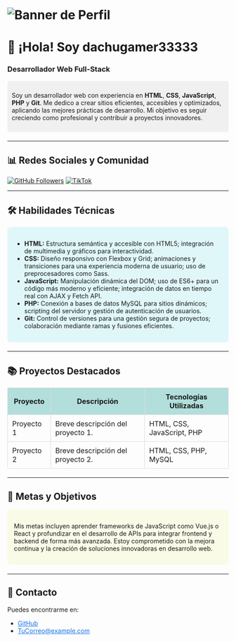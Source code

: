 # ![Banner de Perfil](https://via.placeholder.com/1200x700.png?text=Tu+Banner+Personalizado)

# 👋 ¡Hola! Soy **dachugamer33333**

### Desarrollador Web Full-Stack

<div style="background-color: #f0f0f0; padding: 10px; border-radius: 5px; margin-bottom: 20px;">
  <p>Soy un desarrollador web con experiencia en <strong>HTML</strong>, <strong>CSS</strong>, <strong>JavaScript</strong>, <strong>PHP</strong> y <strong>Git</strong>. Me dedico a crear sitios eficientes, accesibles y optimizados, aplicando las mejores prácticas de desarrollo. Mi objetivo es seguir creciendo como profesional y contribuir a proyectos innovadores.</p>
</div>

---

## 📊 **Redes Sociales y Comunidad**

[![GitHub Followers](https://img.shields.io/github/followers/dachugamer33333?style=social)](https://github.com/dachugamer33333)
[![TikTok](https://img.shields.io/badge/TikTok-@dachugamer33333-69C9D0?style=social&logo=tiktok&logoColor=white)](https://www.tiktok.com/@dachugamer33333)

---

## 🛠️ **Habilidades Técnicas**

<div style="background-color: #e0f7fa; padding: 15px; border-radius: 8px; margin-bottom: 20px;">
  <ul>
    <li><strong>HTML:</strong> Estructura semántica y accesible con HTML5; integración de multimedia y gráficos para interactividad.</li>
    <li><strong>CSS:</strong> Diseño responsivo con Flexbox y Grid; animaciones y transiciones para una experiencia moderna de usuario; uso de preprocesadores como Sass.</li>
    <li><strong>JavaScript:</strong> Manipulación dinámica del DOM; uso de ES6+ para un código más moderno y eficiente; integración de datos en tiempo real con AJAX y Fetch API.</li>
    <li><strong>PHP:</strong> Conexión a bases de datos MySQL para sitios dinámicos; scripting del servidor y gestión de autenticación de usuarios.</li>
    <li><strong>Git:</strong> Control de versiones para una gestión segura de proyectos; colaboración mediante ramas y fusiones eficientes.</li>
  </ul>
</div>

---

## 📚 **Proyectos Destacados**

<table style="width:100%; border-collapse: collapse; margin-bottom: 20px;">
  <tr style="background-color: #b2dfdb;">
    <th style="padding: 10px; border: 1px solid #ddd;">Proyecto</th>
    <th style="padding: 10px; border: 1px solid #ddd;">Descripción</th>
    <th style="padding: 10px; border: 1px solid #ddd;">Tecnologías Utilizadas</th>
  </tr>
  <tr>
    <td style="padding: 10px; border: 1px solid #ddd;">Proyecto 1</td>
    <td style="padding: 10px; border: 1px solid #ddd;">Breve descripción del proyecto 1.</td>
    <td style="padding: 10px; border: 1px solid #ddd;">HTML, CSS, JavaScript, PHP</td>
  </tr>
  <tr>
    <td style="padding: 10px; border: 1px solid #ddd;">Proyecto 2</td>
    <td style="padding: 10px; border: 1px solid #ddd;">Breve descripción del proyecto 2.</td>
    <td style="padding: 10px; border: 1px solid #ddd;">HTML, CSS, PHP, MySQL</td>
  </tr>
</table>

---

## 🎯 **Metas y Objetivos**

<div style="background-color: #f9fbe7; padding: 15px; border-radius: 8px; margin-bottom: 20px;">
  <p>Mis metas incluyen aprender frameworks de JavaScript como Vue.js o React y profundizar en el desarrollo de APIs para integrar frontend y backend de forma más avanzada. Estoy comprometido con la mejora continua y la creación de soluciones innovadoras en desarrollo web.</p>
</div>

---

## 💬 **Contacto**

<p>Puedes encontrarme en:</p>
<ul>
  <li><a href="https://github.com/dachugamer33333" style="color: #1a73e8;">GitHub</a></li>
  <li><a href="mailto:TuCorreo@example.com" style="color: #1a73e8;">TuCorreo@example.com</a></li>
</ul>


